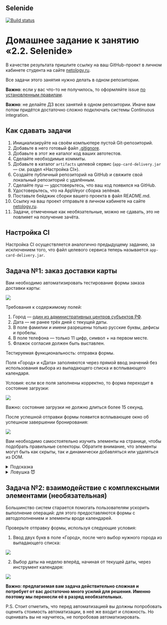 ## Selenide
[![Build status](https://ci.appveyor.com/api/projects/status/qcdhydnjviywi8ab/branch/main?svg=true)](https://ci.appveyor.com/project/ValeryGil/selenide/branch/main)


# Домашнее задание к занятию «2.2. Selenide»

В качестве результата пришлите ссылку на ваш GitHub-проект в личном кабинете студента на сайте [netology.ru](https://netology.ru).

Все задачи этого занятия нужно делать в одном репозитории.

**Важно**: если у вас что-то не получилось, то оформляйте issue [по установленным правилам](../report-requirements.md).

**Важно**: не делайте ДЗ всех занятий в одном репозитории. Иначе вам потом придётся достаточно сложно подключать системы Continuous integration.

## Как сдавать задачи

1. Инициализируйте на своём компьютере пустой Git-репозиторий.
1. Добавьте в него готовый файл [.gitignore](../.gitignore).
1. Добавьте в этот же каталог код ваших автотестов.
1. Сделайте необходимые коммиты.
1. Добавьте в каталог `artifacts` целевой сервис (`app-card-delivery.jar` — см. раздел «Настройка CI»).
1. Создайте публичный репозиторий на GitHub и свяжите свой локальный репозиторий с удалённым.
1. Сделайте пуш — удостоверьтесь, что ваш код появился на GitHub.
1. Удостоверьтесь, что на AppVeyor сборка зелёная.
1. Поставьте бейджик сборки вашего проекта в файл README.md.
1. Ссылку на ваш проект отправьте в личном кабинете на сайте [netology.ru](https://netology.ru).
1. Задачи, отмеченные как необязательные, можно не сдавать, это не повлияет на получение зачёта.

## Настройка CI
    
Настройка CI осуществляется аналогично предыдущему заданию, за исключением того, что файл целевого сервиса теперь называется `app-card-delivery.jar`.

## Задача №1: заказ доставки карты

Вам необходимо автоматизировать тестирование формы заказа доставки карты:

![](pic/order.png)

Требования к содержимому полей:
1. Город — [один из административных центров субъектов РФ](https://ru.wikipedia.org/wiki/%D0%90%D0%B4%D0%BC%D0%B8%D0%BD%D0%B8%D1%81%D1%82%D1%80%D0%B0%D1%82%D0%B8%D0%B2%D0%BD%D1%8B%D0%B5_%D1%86%D0%B5%D0%BD%D1%82%D1%80%D1%8B_%D1%81%D1%83%D0%B1%D1%8A%D0%B5%D0%BA%D1%82%D0%BE%D0%B2_%D0%A0%D0%BE%D1%81%D1%81%D0%B8%D0%B9%D1%81%D0%BA%D0%BE%D0%B9_%D0%A4%D0%B5%D0%B4%D0%B5%D1%80%D0%B0%D1%86%D0%B8%D0%B8).
1. Дата — не ранее трёх дней с текущей даты.
1. В поле фамилии и имени разрешены только русские буквы, дефисы и пробелы.
1. В поле телефона — только 11 цифр, символ + на первом месте.
1. Флажок согласия должен быть выставлен.

Тестируемая функциональность: отправка формы.

Поля «Город» и «Дата» заполняются через прямой ввод значений без использования выбора из выпадающего списка и всплывающего календаря.

Условия: если все поля заполнены корректно, то форма переходит в состояние загрузки:

![](pic/loading.png)

Важно: состояние загрузки не должно длиться более 15 секунд.

После успешной отправки формы появится всплывающее окно об успешном завершении бронирования:

![](pic/popup.png)

Вам необходимо самостоятельно изучить элементы на странице, чтобы подобрать правильные селекторы. Обратите внимание, что элементы могут быть как скрыты, так и динамически добавляться или удаляться из DOM.

<details>
    <summary>Подсказка</summary>

    Смотрите на `data-test-id`, но помните, что он может быть не у всех элементов.
</details>

<details>
    <summary>Ловушка 😈</summary>

    Дата и время всегда будут уязвимым местом ваших тестов. Ключевая ловушка в том, что, если вы их захардкодите, то тест, который работал сегодня, уже может не работать завтра, через неделю, месяц, потому что дата может перейти в разряд условного прошлого для приложения и стать невалидной.

    Кроме того, дата и время — это одно из немногих мест в тестах, где вам **иногда** придётся писать логику.
</details>

## Задача №2: взаимодействие с комплексными элементами (необязательная)

Большинство систем старается помогать пользователям ускорить выполнение операций: для этого предоставляются формы с автодополнением и элементы вроде календарей.

Проверьте отправку формы, используя следующие условия:
1. Ввод двух букв в поле «Город», после чего выбор нужного города из выпадающего списка:

![](pic/dropdown.png)

2. Выбор даты на неделю вперёд, начиная от текущей даты, через инструмент календаря:

![](pic/calendar.png)

**Важно: предлагаемая вам задача действительно сложная и потребует от вас достаточно много усилий для решения. Именно поэтому мы перенесли её в разряд необязательных.**

P.S. Стоит отметить, что перед автоматизацией вы должны попробовать оценить стоимость автоматизации, в неё же входит и сложность. Но оценивать вы не научитесь, не попробовав автоматизировать.
